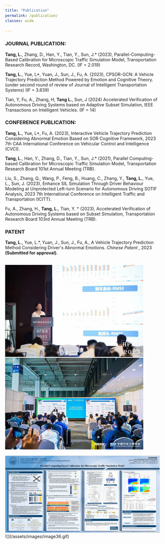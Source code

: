 ```yaml
---
title: "Publication"
permalink: /publication/
classes: wide

---
```

### JOURNAL PUBLICATION:
**Tang, L.**, Zhang, D., Han, Y., Tian, Y., Sun, J.* (2023), Parallel-Computing-Based Calibration for Microscopic Traffic Simulation Model, Transportation Research Record, Washington, DC. (IF = 2.019)

**Tang, L.**, Yue, L*, Yuan, J., Sun, J., Fu, A. (2023), CPSOR-GCN: A Vehicle Trajectory Prediction Method Powered by Emotion and Cognitive Theory. (under second round of review of Journal of Intelligent Transportation Systems) (IF = 3.839)

Tian, Y, Fu, A., Zhang, H, **Tang L.**, Sun, J (2024) Accelerated Verification of Autonomous Driving Systems based on Adaptive Subset Simulation, IEEE Transactions on Intelligent Vehicles. (IF = 14)

### CONFERENCE PUBLICATION:
**Tang, L.**, Yue, L*, Fu, A. (2023), Interactive Vehicle Trajectory Prediction Considering Abnormal Emotion Based on SOR Cognitive Framework, 2023 7th CAA International Conference on Vehicular Control and Intelligence (CVCI).

**Tang, L.**, Han, Y., Zhang, D., Tian, Y., Sun, J.* (2021), Parallel Computing-based Calibration for Microscopic Traffic Simulation Model, Transportation Research Board 101st Annual Meeting (TRB).

Liu, S., Zhang, Q., Wang, P., Feng, B., Huang, C., Zhang, Y., **Tang, L.**, Yue, L., Sun, J. (2023), Enhance SIL Simulation Through Driver Behaviour Modeling at Unprotected Left-turn Scenario for Autonomous Driving SOTIF Analysis, 2023 7th International Conference on Intelligent Traffic and Transportation (ICITT).

Fu, A., Zhang, H., **Tang, L.**, Tian, Y. * (2023), Accelerated Verification of Autonomous Driving Systems based on Subset Simulation, Transportation Research Board 103rd Annual Meeting (TRB).

### PATENT
**Tang, L.**, Yue, L.*, Yuan, J., Sun, J., Fu, A., A Vehicle Trajectory Prediction Method Considering Driver's Abnormal Emotions. *Chinese Patent* , 2023 **(Submitted for approval)**.

<br/> 
<img src="/assets/images/presentation.jpg" alt="pic" width="450"/> <img src="/assets/images/presentation2.jpg" alt="pic2" width="450"/> <br/>
<br/> 

<div align="center">
    <img src="/assets/images/poster.png" alt="Image" width="900">
</div>
![](/assets/images/image36.gif)